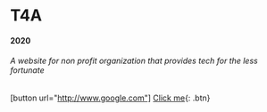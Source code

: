 T4A
===
#### 2020
###### A website for non profit organization that provides tech for the less fortunate
[button url="http://www.google.com"]
[Click me](http://www.google.com){: .btn}

